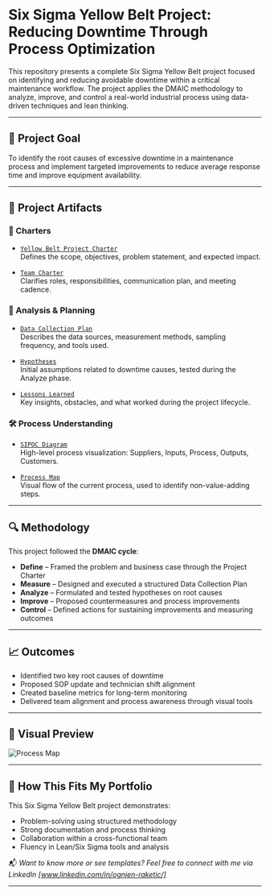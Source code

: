 # Six Sigma Yellow Belt Project: Reducing Downtime Through Process Optimization

This repository presents a complete Six Sigma Yellow Belt project focused on identifying and reducing avoidable downtime within a critical maintenance workflow. The project applies the DMAIC methodology to analyze, improve, and control a real-world industrial process using data-driven techniques and lean thinking.

---

## 🎯 Project Goal

To identify the root causes of excessive downtime in a maintenance process and implement targeted improvements to reduce average response time and improve equipment availability.

---

## 📁 Project Artifacts

### 📌 Charters
- [`Yellow Belt Project Charter`](./charter/Yellow_Belt_Project_Charter.pdf)  
  Defines the scope, objectives, problem statement, and expected impact.

- [`Team Charter`](./charter/Team_Charter.pdf)  
  Clarifies roles, responsibilities, communication plan, and meeting cadence.

### 🧪 Analysis & Planning
- [`Data Collection Plan`](./analysis/Data_Collection_Plan.pdf)  
  Describes the data sources, measurement methods, sampling frequency, and tools used.

- [`Hypotheses`](./analysis/Hypotheses.pdf)  
  Initial assumptions related to downtime causes, tested during the Analyze phase.

- [`Lessons Learned`](./analysis/Lessons_Learned.pdf)  
  Key insights, obstacles, and what worked during the project lifecycle.

### 🛠 Process Understanding
- [`SIPOC Diagram`](./process/SIPOC_Diagram.pdf)  
  High-level process visualization: Suppliers, Inputs, Process, Outputs, Customers.

- [`Process Map`](./process/Process_Map.pdf)  
  Visual flow of the current process, used to identify non-value-adding steps.

---

## 🔍 Methodology

This project followed the **DMAIC cycle**:

- **Define** – Framed the problem and business case through the Project Charter
- **Measure** – Designed and executed a structured Data Collection Plan
- **Analyze** – Formulated and tested hypotheses on root causes
- **Improve** – Proposed countermeasures and process improvements
- **Control** – Defined actions for sustaining improvements and measuring outcomes

---

## 📈 Outcomes

- Identified two key root causes of downtime
- Proposed SOP update and technician shift alignment
- Created baseline metrics for long-term monitoring
- Delivered team alignment and process awareness through visual tools

---

## 📸 Visual Preview

![Process Map](./visuals/process_map_preview.png)

---

## 🧩 How This Fits My Portfolio

This Six Sigma Yellow Belt project demonstrates:

- Problem-solving using structured methodology  
- Strong documentation and process thinking  
- Collaboration within a cross-functional team  
- Fluency in Lean/Six Sigma tools and analysis  

📬 *Want to know more or see templates? Feel free to connect with me via LinkedIn [www.linkedin.com/in/ognjen-raketic/]*

---
